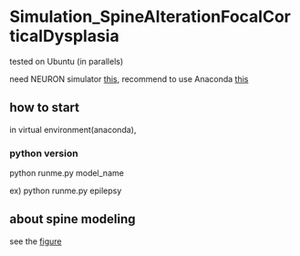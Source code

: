 # Simulation_SpineAlterationFocalCorticalDysplasia

tested on Ubuntu (in parallels)

need NEURON simulator [this](https://www.neuron.yale.edu/neuron/),
recommend to use Anaconda [this](https://www.anaconda.com)



## how to start 
in virtual environment(anaconda),

### python version 

python runme.py model_name 

ex) python runme.py epilepsy


## about spine modeling

see the [figure](figure_for_spines.png) 

